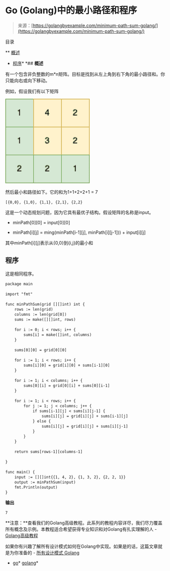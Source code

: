 <!--yml

类别：未分类

日期：2024-10-13 06:48:40

-->

# Go (Golang)中的最小路径和程序

> 来源：[https://golangbyexample.com/minimum-path-sum-golang/](https://golangbyexample.com/minimum-path-sum-golang/)

目录

**   [概述](#Overview "Overview")

+   [程序](#Program "Program")*  *## **概述**

有一个包含非负整数的m*n矩阵。目标是找到从左上角到右下角的最小路径和。你只能向右或向下移动。

例如，假设我们有以下矩阵

![](img/695599be49b8f5c57183e0e8a42623c8.png)

然后最小和路径如下。它的和为1+1+2+2+1 = 7

```
[{0,0}, {1,0}, {1,1}, {2,1}, {2,2}
```

这是一个动态规划问题，因为它具有最优子结构。假设矩阵的名称是input。

+   minPath[0][0] = input[0][0]

+   minPath[i][j] = ming(minPath[i-1][j], minPath[i][j-1])) + input[i][j]

其中minPath[i][j]表示从{0,0}到{i,j}的最小和

## **程序**

这是相同程序。

```
package main

import "fmt"

func minPathSum(grid [][]int) int {
	rows := len(grid)
	columns := len(grid[0])
	sums := make([][]int, rows)

	for i := 0; i < rows; i++ {
		sums[i] = make([]int, columns)
	}

	sums[0][0] = grid[0][0]

	for i := 1; i < rows; i++ {
		sums[i][0] = grid[i][0] + sums[i-1][0]
	}

	for i := 1; i < columns; i++ {
		sums[0][i] = grid[0][i] + sums[0][i-1]
	}

	for i := 1; i < rows; i++ {
		for j := 1; j < columns; j++ {
			if sums[i-1][j] < sums[i][j-1] {
				sums[i][j] = grid[i][j] + sums[i-1][j]
			} else {
				sums[i][j] = grid[i][j] + sums[i][j-1]
			}
		}
	}

	return sums[rows-1][columns-1]

}

func main() {
	input := [][]int{{1, 4, 2}, {1, 3, 2}, {2, 2, 1}}
	output := minPathSum(input)
	fmt.Println(output)
}
```

**输出**

```
7
```

**注意：**查看我们的Golang高级教程。此系列的教程内容详尽，我们尽力覆盖所有概念及示例。本教程适合希望获得专业知识和对Golang有扎实理解的人 - [Golang高级教程](https://golangbyexample.com/golang-comprehensive-tutorial/)

如果你有兴趣了解所有设计模式如何在Golang中实现。如果是的话，这篇文章就是为你准备的 - [所有设计模式 Golang](https://golangbyexample.com/all-design-patterns-golang/)

+   [go](https://golangbyexample.com/tag/go/)*   [golang](https://golangbyexample.com/tag/golang/)*
